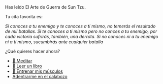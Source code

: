 Has leído El Arte de Guerra de Sun Tzu.

Tu cita favorita es:

_Si conoces a tu enemigo y te conoces a ti mismo, no temerás el resultado de mil batallas. Si te conoces a ti mismo pero no conces a tu enemigo, por cada victoria sufrirás, también, una derrota. Si no conoces ni a tu enemigo ni a ti mismo, sucumbirás ante cualquier batalla_

¿Qué quieres hacer ahora?

- [🧘 Meditar](1-1A.md)
- [📖 Leer un libro](1-1B.md)
- [💪 Entrenar mis músculos](0-1A.md)
- [Adentrarme en el calabozo](../1/2.md)
